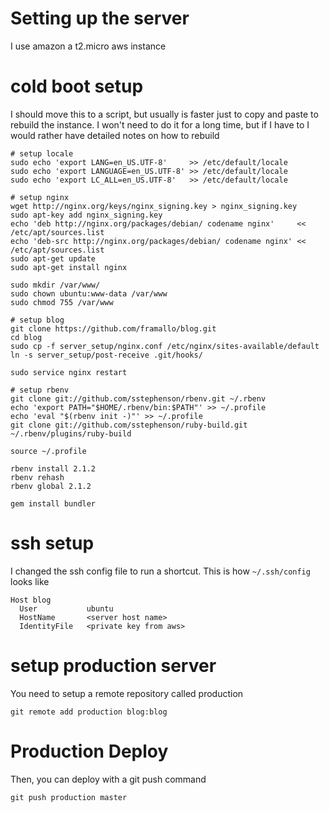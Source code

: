 # Setting up the server

I use amazon a t2.micro aws instance


# cold boot setup

I should move this to a script, but usually is faster just to copy and paste to rebuild the instance.
I won't need to do it for a long time, but if I have to I would rather have detailed notes on how to rebuild

    # setup locale
    sudo echo 'export LANG=en_US.UTF-8'     >> /etc/default/locale
    sudo echo 'export LANGUAGE=en_US.UTF-8' >> /etc/default/locale
    sudo echo 'export LC_ALL=en_US.UTF-8'   >> /etc/default/locale

    # setup nginx
    wget http://nginx.org/keys/nginx_signing.key > nginx_signing.key
    sudo apt-key add nginx_signing.key
    echo 'deb http://nginx.org/packages/debian/ codename nginx'     << /etc/apt/sources.list
    echo 'deb-src http://nginx.org/packages/debian/ codename nginx' << /etc/apt/sources.list
    sudo apt-get update
    sudo apt-get install nginx

    sudo mkdir /var/www/
    sudo chown ubuntu:www-data /var/www
    sudo chmod 755 /var/www

    # setup blog
    git clone https://github.com/framallo/blog.git
    cd blog
    sudo cp -f server_setup/nginx.conf /etc/nginx/sites-available/default
    ln -s server_setup/post-receive .git/hooks/

    sudo service nginx restart

    # setup rbenv
    git clone git://github.com/sstephenson/rbenv.git ~/.rbenv
    echo 'export PATH="$HOME/.rbenv/bin:$PATH"' >> ~/.profile
    echo 'eval "$(rbenv init -)"' >> ~/.profile
    git clone git://github.com/sstephenson/ruby-build.git ~/.rbenv/plugins/ruby-build

    source ~/.profile

    rbenv install 2.1.2
    rbenv rehash
    rbenv global 2.1.2

    gem install bundler

# ssh setup

I changed the ssh config file to run a shortcut. This is how `~/.ssh/config` looks like

    Host blog
      User           ubuntu
      HostName       <server host name>
      IdentityFile   <private key from aws>

# setup production server

You need to setup a remote repository called production

    git remote add production blog:blog

# Production Deploy

Then, you can deploy with a git push command

    git push production master

    
